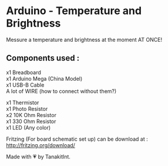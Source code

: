 # Arduino - Temperature and Brightness
Messure a temperature and brightness at the moment AT ONCE!

## Components used :
x1 Breadboard  
x1 Arduino Mega (China Model)  
x1 USB-B Cable  
A lot of WIRE (how to connect without them?)  

x1 Thermistor  
x1 Photo Resistor  
x2 10K Ohm Resistor  
x1 330 Ohm Resistor  
x1 LED (Any color)

Fritzing (For board schematic set up) can be download at :  
http://fritzing.org/download/

Made with 💗 by TanakitInt.

